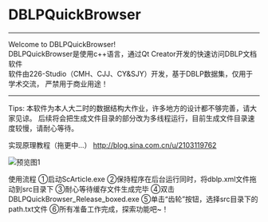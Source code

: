 # DBLPQuickBrowser
****************************************************************************
Welcome to DBLPQuickBrowser!                                                                                                        
DBLPQuickBrowser是使用c++语言，通过Qt Creator开发的快速访问DBLP文档软件          
软件由226-Studio（CMH、CJJ、CY&SJY）开发，基于DBLP数据集，仅用于学术交流，
严禁用于商业用途！                                                        
****************************************************************************      

Tips:
本软件为本人大二时的数据结构大作业，许多地方的设计都不够完善，请大家见谅。
后续将会把生成文件目录的部分改为多线程运行，目前生成文件目录速度较慢，请耐心等待。

实现原理教程（拖更中...）
http://blog.sina.com.cn/u/2103119762

![预览图1](https://github.com/CMHowl/DBLPQuickBrowser/tree/master/DBLPQuickBrowser/Preview_Images/main1.png)

使用流程
①启动ScArticle.exe
②保持程序在后台运行同时，将dblp.xml文件拖动到src目录下
③耐心等待缓存文件生成完毕
④双击DBLPQuickBrowser_Release_boxed.exe
⑤单击“齿轮”按钮，选择src目录下的path.txt文件
⑥所有准备工作完成，探索功能吧~！

